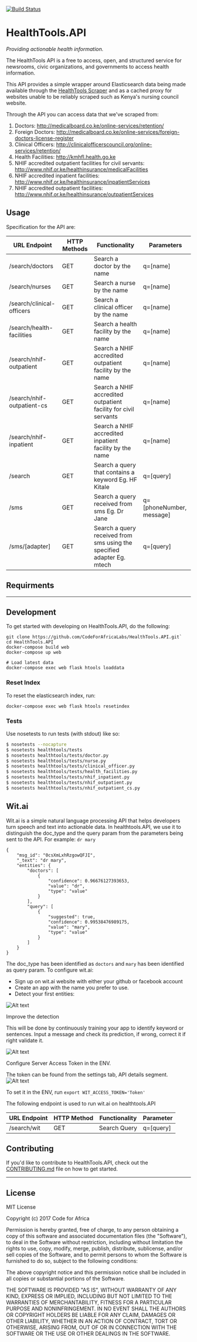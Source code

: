 [![Build Status](https://travis-ci.org/CodeForAfricaLabs/HealthTools.API.svg?branch=master)](https://travis-ci.org/CodeForAfricaLabs/HealthTools.API)

# HealthTools.API

_Providing actionable health information._

The HealthTools API is a free to access, open, and structured service for newsrooms, civic organizations, and governments to access health information.

This API provides a simple wrapper around Elasticsearch data being made available through the [HealthTools Scraper](https://github.com/CodeForAfrica-SCRAPERS/healthtools_ke) and as a cached proxy for websites unable to be reliably scraped such as Kenya's nursing council website.

Through the API you can access data that we've scraped from:

1. Doctors: http://medicalboard.co.ke/online-services/retention/
2. Foreign Doctors: http://medicalboard.co.ke/online-services/foreign-doctors-license-register
3. Clinical Officers: http://clinicalofficerscouncil.org/online-services/retention/
4. Health Facilities: http://kmhfl.health.go.ke
5. NHIF accredited outpatient facilities for civil servants: http://www.nhif.or.ke/healthinsurance/medicalFacilities
6. NHIF accredited inpatient facilities: http://www.nhif.or.ke/healthinsurance/inpatientServices
7. NHIF accredited outpatient facilities: http://www.nhif.or.ke/healthinsurance/outpatientServices


## Usage

Specification for the API are:


| URL Endpoint               | HTTP  Methods | Functionality                                                          | Parameters                |
|----------------------------|---------------|------------------------------------------------------------------------|---------------------------|
| /search/doctors            | GET           | Search a doctor by the name                                            | q=[name]                  |
| /search/nurses             | GET           | Search a nurse by the name                                             | q=[name]                  |
| /search/clinical-officers  | GET           | Search a clinical officer by the name                                  | q=[name]                  |
| /search/health-facilities  | GET           | Search a health facility by the name                                   | q=[name]                  |
| /search/nhif-outpatient    | GET           | Search a NHIF accredited outpatient facility by the name               | q=[name]                  |
| /search/nhif-outpatient-cs | GET           | Search a NHIF accredited outpatient  facility for civil servants       | q=[name]                  |
| /search/nhif-inpatient     | GET           | Search a NHIF accredited inpatient facility by the name                | q=[name]                  |
| /search                    | GET           | Search a query that contains a keyword Eg. HF Kitale                   | q=[query]                 |
| /sms                       | GET           | Search a query received from sms Eg. Dr Jane                           | q=[phoneNumber,  message] |
| /sms/[adapter]             | GET           | Search a query received from sms using the specified adapter Eg. mtech | q=[query]                 |

<!-- TODO: make the specifications a lot less by only listing the static endpoints -->

<!-- TODO: add standards we are using for API provision -->

## Requirments

<!-- TODO: Add requirements for the API to run e.g Elastic-->

---

## Development

To get started with developing on HealthTools.API, do the following:

```shell
git clone https://github.com/CodeForAfricaLabs/HealthTools.API.git`
cd HealthTools.API
docker-compose build web
docker-compose up web

# Load latest data
docker-compose exec web flask htools loaddata
```

### Reset Index

To reset the elasticsearch index, run:
```shell
docker-compose exec web flask htools resetindex
```


### Tests

Use nosetests to run tests (with stdout) like so:

```sh
$ nosetests --nocapture
$ nosetests healthtools/tests
$ nosetests healthtools/tests/doctor.py
$ nosetests healthtools/tests/nurse.py
$ nosetests healthtools/tests/clinical_officer.py
$ nosetests healthtools/tests/health_facilities.py
$ nosetests healthtools/tests/nhif_inpatient.py
$ nosetests healthtools/tests/nhif_outpatient.py
$ nosetests healthtools/tests/nhif_outpatient_cs.py
```
## Wit.ai
Wit.ai is a simple natural language processing API that helps developers turn speech and text into actionable data. In healthtools.API, we use it to distinguish the doc_type and the query param from the parameters being sent to the API. 
For example: `dr mary`

```
{
    "msg_id": "0csXmLxhRzgowQFJI",
    "_text": "dr mary",
    "entities": {
        "doctors": [
            {
                "confidence": 0.96676127393653,
                "value": "dr",
                "type": "value"
            }
        ],
        "query": [
            {
                "suggested": true,
                "confidence": 0.99538476989175,
                "value": "mary",
                "type": "value"
            }
        ]
    }
}
```
The doc_type has been identified as `doctors` and `mary` has been identified as query param.
To configure wit.ai:
- Sign up on wit.ai website with either your github or facebook account
- Create an app with the name you prefer to use.
- Detect your first entities:

![Alt text](images/teach.gif?raw=true "Title")   

Improve the detection

This will be done by continuously training your app to identify keyword or sentences. Input a message and check its prediction, if wrong, correct it if right validate it. 

![Alt text](images/training.gif?raw=true "Title")

Configure Server Access Token in the ENV.

The token can be found from the settings tab, API details segment.
![Alt text](images/at.png?raw=true "Title")

To set it in the ENV, run  `export WIT_ACCESS_TOKEN='Token'`

The following endpoint is used to run wit.ai on healthtools.API

| URL Endpoint | HTTP Method | Functionality | Parameter |
|--------------|-------------|---------------|-----------|
| /search/wit  | GET         | Search Query  | q=[query] |


## Contributing

If you'd like to contribute to HealthTools.API, check out the [CONTRIBUTING.md](CONTRIBUTING.md) file on how to get started. 

---

## License

MIT License

Copyright (c) 2017 Code for Africa

Permission is hereby granted, free of charge, to any person obtaining a copy
of this software and associated documentation files (the "Software"), to deal
in the Software without restriction, including without limitation the rights
to use, copy, modify, merge, publish, distribute, sublicense, and/or sell
copies of the Software, and to permit persons to whom the Software is
furnished to do so, subject to the following conditions:

The above copyright notice and this permission notice shall be included in all
copies or substantial portions of the Software.

THE SOFTWARE IS PROVIDED "AS IS", WITHOUT WARRANTY OF ANY KIND, EXPRESS OR
IMPLIED, INCLUDING BUT NOT LIMITED TO THE WARRANTIES OF MERCHANTABILITY,
FITNESS FOR A PARTICULAR PURPOSE AND NONINFRINGEMENT. IN NO EVENT SHALL THE
AUTHORS OR COPYRIGHT HOLDERS BE LIABLE FOR ANY CLAIM, DAMAGES OR OTHER
LIABILITY, WHETHER IN AN ACTION OF CONTRACT, TORT OR OTHERWISE, ARISING FROM,
OUT OF OR IN CONNECTION WITH THE SOFTWARE OR THE USE OR OTHER DEALINGS IN THE
SOFTWARE.
